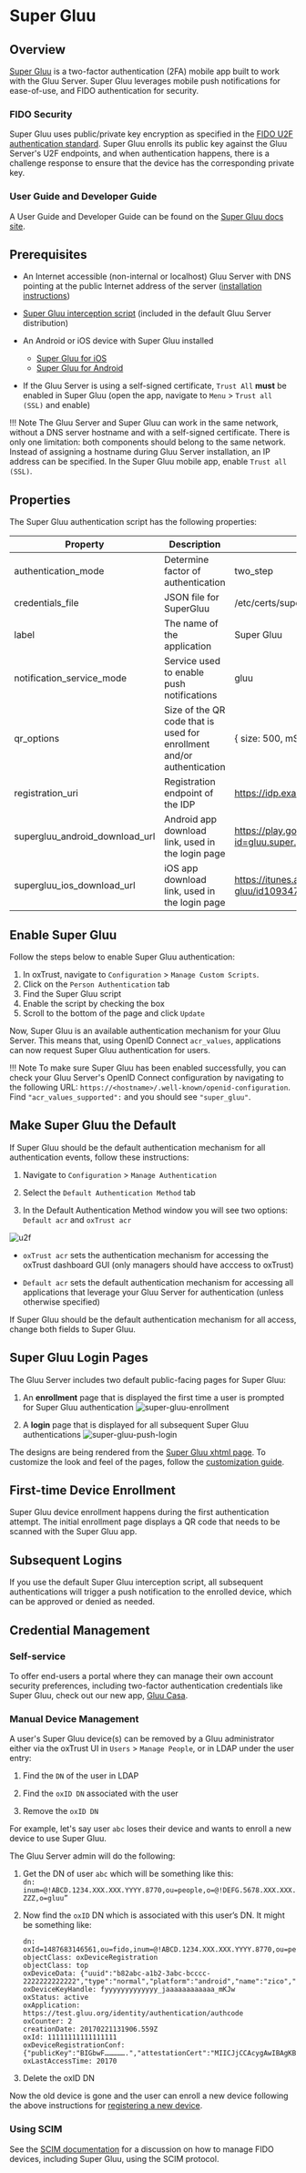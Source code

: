 # Super Gluu
## Overview
[Super Gluu](https://super.gluu.org) is a two-factor authentication (2FA) mobile app built to work with the Gluu Server. Super Gluu leverages mobile push notifications for ease-of-use, and FIDO authentication for security. 

### FIDO Security
Super Gluu uses public/private key encryption as specified in the [FIDO U2F authentication standard](https://fidoalliance.org/specifications/overview/). Super Gluu enrolls its public key against the Gluu Server's U2F endpoints, and when authentication happens, there is a challenge response to ensure that the device has the corresponding private key. 

### User Guide and Developer Guide
A User Guide and Developer Guide can be found on the [Super Gluu docs site](https://gluu.org/docs/supergluu). 

## Prerequisites 
- An Internet accessible (non-internal or localhost) Gluu Server with DNS pointing at the public Internet address of the server ([installation instructions](../installation-guide/index.md))

- [Super Gluu interception script](https://github.com/GluuFederation/oxAuth/blob/master/Server/integrations/super_gluu/SuperGluuExternalAuthenticator.py) (included in the default Gluu Server distribution)

- An Android or iOS device with Super Gluu installed 
    - [Super Gluu for iOS](https://itunes.apple.com/us/app/super-gluu/id1093479646?mt=8)     
    - [Super Gluu for Android](https://play.google.com/store/apps/details?id=gluu.org.super.gluu)   

- If the Gluu Server is using a self-signed certificate, `Trust All` **must** be enabled in Super Gluu (open the app, navigate to `Menu` > `Trust all (SSL)` and enable)

!!! Note
    The Gluu Server and Super Gluu can work in the same network, without a DNS server hostname and with a self-signed certificate. There is only one limitation: both components should belong to the same network. Instead of assigning a hostname during Gluu Server installation, an IP address can be specified. In the Super Gluu mobile app, enable `Trust all (SSL)`.    

## Properties
The Super Gluu authentication script has the following properties: 

|	Property	|	Description		|	Example	|
|-----------------------|-------------------------------|---------------|
|authentication_mode	|Determine factor of authentication|two_step|
|credentials_file	|JSON file for SuperGluu 		|/etc/certs/super_gluu_creds.json|
|label  |The name of the application |   Super Gluu| 
|notification_service_mode   | Service used to enable push notifications | gluu|
|qr_options| Size of the QR code that is used for enrollment and/or authentication|{ size: 500, mSize: 0.05 }|
|registration_uri | Registration endpoint of the IDP| https://idp.example.com/identity/register| 
|supergluu_android_download_url| Android app download link, used in the login page | https://play.google.com/store/apps/details?id=gluu.super.gluu|
|supergluu_ios_download_url| iOS app download link, used in the login page | https://itunes.apple.com/us/app/super-gluu/id1093479646|


## Enable Super Gluu

Follow the steps below to enable Super Gluu authentication:

1. In oxTrust, navigate to `Configuration` > `Manage Custom Scripts`.
1. Click on the `Person Authentication` tab
1. Find the Super Gluu script
1. Enable the script by checking the box 
1. Scroll to the bottom of the page and click `Update`

Now, Super Gluu is an available authentication mechanism for your Gluu Server. This means that, using OpenID Connect `acr_values`, applications can now request Super Gluu authentication for users. 

!!! Note 
    To make sure Super Gluu has been enabled successfully, you can check your Gluu Server's OpenID Connect configuration by navigating to the following URL: `https://<hostname>/.well-known/openid-configuration`. Find `"acr_values_supported":` and you should see `"super_gluu"`. 

## Make Super Gluu the Default

If Super Gluu should be the default authentication mechanism for all authentication events, follow these instructions: 

1. Navigate to `Configuration` > `Manage Authentication` 

1. Select the `Default Authentication Method` tab 

1. In the Default Authentication Method window you will see two options: `Default acr` and `oxTrust acr` 

![u2f](../img/admin-guide/multi-factor/u2f.png)

 - `oxTrust acr` sets the authentication mechanism for accessing the oxTrust dashboard GUI (only managers should have acccess to oxTrust)    

 - `Default acr` sets the default authentication mechanism for accessing all applications that leverage your Gluu Server for authentication (unless otherwise specified)    

If Super Gluu should be the default authentication mechanism for all access, change both fields to Super Gluu.  

## Super Gluu Login Pages

The Gluu Server includes two default public-facing pages for Super Gluu:

1. An **enrollment** page that is displayed the first time a user is prompted for Super Gluu authentication
![super-gluu-enrollment](../img/user-authn/super-gluu-enrollment.png)                  

1. A **login** page that is displayed for all subsequent Super Gluu authentications 
![super-gluu-push-login](../img/user-authn/super-gluu-push-login.png)

The designs are being rendered from the [Super Gluu xhtml page](https://github.com/GluuFederation/oxAuth/blob/master/Server/src/main/webapp/auth/super-gluu/login.xhtml). To customize the look and feel of the pages, follow the [customization guide](../operation/custom-design.md). 
 
## First-time Device Enrollment

Super Gluu device enrollment happens during the first authentication attempt. The initial enrollment page displays a QR code that needs to be scanned with the Super Gluu app. 

## Subsequent Logins
If you use the default Super Gluu interception script, all subsequent authentications will trigger a push notification to the enrolled device, which can be approved or denied as needed. 

## Credential Management

### Self-service 
To offer end-users a portal where they can manage their own account security preferences, including two-factor authentication credentials like Super Gluu, check out our new app, [Gluu Casa](https://casa.gluu.org). 

### Manual Device Management
A user's Super Gluu device(s) can be removed by a Gluu administrator either via the oxTrust UI in `Users` > `Manage People`, or in LDAP under the user entry:  
    
1. Find the `DN` of the user in LDAP 
    
1. Find the `oxID DN` associated with the user
    
1. Remove the `oxID DN` 

For example, let's say user `abc` loses their device and wants to enroll a new device to use Super Gluu. 

The Gluu Server admin will do the following: 

1. Get the DN of user `abc` which will be something like this:      
`dn: inum=@!ABCD.1234.XXX.XXX.YYYY.8770,ou=people,o=@!DEFG.5678.XXX.XXX.ZZZ,o=gluu”`     
 
1. Now find the `oxID` DN which is associated with this user’s DN. It might be something like:      

    ```
    dn: oxId=1487683146561,ou=fido,inum=@!ABCD.1234.XXX.XXX.YYYY.8770,ou=people,o=@!DEFG.5678.XXX.XXX.ZZZ,o=gluu
    objectClass: oxDeviceRegistration
    objectClass: top
    oxDeviceData: {"uuid":"b82abc-a1b2-3abc-bcccc-2222222222222","type":"normal","platform":"android","name":"zico","os_name":"kitkat","os_version":"4.4.4","push_token":"dddddddddd:aaaaaa_58_cccccc_4t_bbbbbbbbbbbbb_aaaaaaaaaaaaaa_ggggggggg"}
    oxDeviceKeyHandle: fyyyyyyyyyyyyy_jaaaaaaaaaaaa_mKJw
    oxStatus: active
    oxApplication: https://test.gluu.org/identity/authentication/authcode
    oxCounter: 2
    creationDate: 20170221131906.559Z
    oxId: 11111111111111111
    oxDeviceRegistrationConf: {"publicKey":"BIGbwF…………….","attestationCert":"MIICJjCCAcygAwIBAgKBgQDzLA-......L5ztE"}
    oxLastAccessTime: 20170
    ```       

1. Delete the oxID DN 

Now the old device is gone and the user can enroll a new device following the above instructions for [registering a new device](#device-enrollment). 
 
### Using SCIM
See the [SCIM documentation](../user-management/scim2.md#fido-devices) for a discussion on how to manage FIDO devices, including Super Gluu, using the SCIM protocol. 



